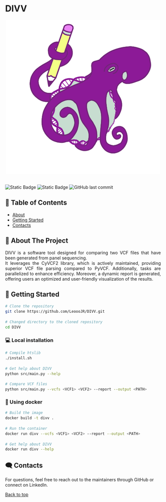 # DIVV

<center><img src="logo.png" width="500" height="500"></center><br>

![Static Badge](https://img.shields.io/badge/python-3.10%2B-yellow?label=python&labelColor=grey&color=yellow)
![Static Badge](https://img.shields.io/badge/htslib-1.21-grey?color=brightgreen)
![GitHub last commit](https://img.shields.io/github/last-commit/LeoooJR/DIVV)

## :bookmark_tabs: Table of Contents <a name="table">
- [About](#about)
- [Getting Started](#getting-started)
- [Contacts](#contacts)

## :pencil: About The Project <a name="about">

<p align="justify">
DIVV is a software tool designed for comparing two VCF files that have been generated from panel sequencing.<br>
It leverages the CyVCF2 library, which is actively maintained, providing superior VCF file parsing compared to PyVCF. Additionally, tasks are parallelized to enhance efficiency. Moreover, a dynamic report is generated, offering users an optimized and user-friendly visualization of the results.
</p>

## :rocket: Getting Started <a name="getting-started">

```bash
# Clone the repository
git clone https://github.com/LeoooJR/DIVV.git

# Changed directory to the cloned repository
cd DIVV
```

### :computer: Local installation

```bash
# Compile htslib
./install.sh

# Get help about DIVV
python src/main.py --help

# Compare VCF files
python src/main.py --vcfs <VCF1> <VCF2> --report --output <PATH>
```

### :whale2: Using docker

```bash
# Build the image
docker build -t divv .

# Run the container
docker run divv --vcfs <VCF1> <VCF2> --report --output <PATH>

# Get help about DIVV
docker run divv --help
```

## 🗨️ Contacts <a name="contacts"></a>

For questions, feel free to reach out to the maintainers through GitHub or connect on LinkedIn.

[Back to top](#top)
